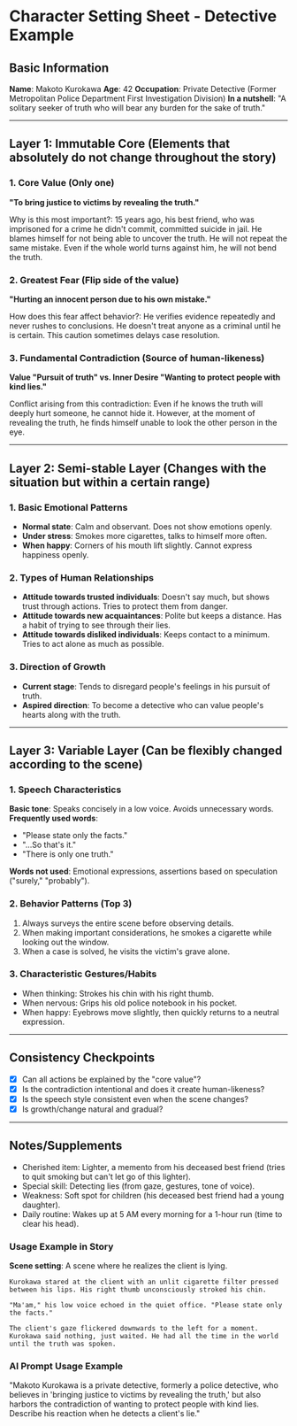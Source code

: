 # Character Setting Sheet - Detective Example

## Basic Information
**Name**: Makoto Kurokawa
**Age**: 42
**Occupation**: Private Detective (Former Metropolitan Police Department First Investigation Division)
**In a nutshell**: "A solitary seeker of truth who will bear any burden for the sake of truth."

---

## Layer 1: Immutable Core (Elements that absolutely do not change throughout the story)

### 1. Core Value (Only one)
**"To bring justice to victims by revealing the truth."**

Why is this most important?:
15 years ago, his best friend, who was imprisoned for a crime he didn't commit, committed suicide in jail. He blames himself for not being able to uncover the truth. He will not repeat the same mistake. Even if the whole world turns against him, he will not bend the truth.

### 2. Greatest Fear (Flip side of the value)
**"Hurting an innocent person due to his own mistake."**

How does this fear affect behavior?:
He verifies evidence repeatedly and never rushes to conclusions. He doesn't treat anyone as a criminal until he is certain. This caution sometimes delays case resolution.

### 3. Fundamental Contradiction (Source of human-likeness)
**Value "Pursuit of truth" vs. Inner Desire "Wanting to protect people with kind lies."**

Conflict arising from this contradiction:
Even if he knows the truth will deeply hurt someone, he cannot hide it. However, at the moment of revealing the truth, he finds himself unable to look the other person in the eye.

---

## Layer 2: Semi-stable Layer (Changes with the situation but within a certain range)

### 1. Basic Emotional Patterns
- **Normal state**: Calm and observant. Does not show emotions openly.
- **Under stress**: Smokes more cigarettes, talks to himself more often.
- **When happy**: Corners of his mouth lift slightly. Cannot express happiness openly.

### 2. Types of Human Relationships
- **Attitude towards trusted individuals**: Doesn't say much, but shows trust through actions. Tries to protect them from danger.
- **Attitude towards new acquaintances**: Polite but keeps a distance. Has a habit of trying to see through their lies.
- **Attitude towards disliked individuals**: Keeps contact to a minimum. Tries to act alone as much as possible.

### 3. Direction of Growth
- **Current stage**: Tends to disregard people's feelings in his pursuit of truth.
- **Aspired direction**: To become a detective who can value people's hearts along with the truth.

---

## Layer 3: Variable Layer (Can be flexibly changed according to the scene)

### 1. Speech Characteristics
**Basic tone**: Speaks concisely in a low voice. Avoids unnecessary words.
**Frequently used words**:
- "Please state only the facts."
- "...So that's it."
- "There is only one truth."

**Words not used**: Emotional expressions, assertions based on speculation ("surely," "probably").

### 2. Behavior Patterns (Top 3)
1. Always surveys the entire scene before observing details.
2. When making important considerations, he smokes a cigarette while looking out the window.
3. When a case is solved, he visits the victim's grave alone.

### 3. Characteristic Gestures/Habits
- When thinking: Strokes his chin with his right thumb.
- When nervous: Grips his old police notebook in his pocket.
- When happy: Eyebrows move slightly, then quickly returns to a neutral expression.

---

## Consistency Checkpoints
- [x] Can all actions be explained by the "core value"?
- [x] Is the contradiction intentional and does it create human-likeness?
- [x] Is the speech style consistent even when the scene changes?
- [x] Is growth/change natural and gradual?

---

## Notes/Supplements
- Cherished item: Lighter, a memento from his deceased best friend (tries to quit smoking but can't let go of this lighter).
- Special skill: Detecting lies (from gaze, gestures, tone of voice).
- Weakness: Soft spot for children (his deceased best friend had a young daughter).
- Daily routine: Wakes up at 5 AM every morning for a 1-hour run (time to clear his head).

### Usage Example in Story
**Scene setting**: A scene where he realizes the client is lying.
```
Kurokawa stared at the client with an unlit cigarette filter pressed between his lips. His right thumb unconsciously stroked his chin.

"Ma'am," his low voice echoed in the quiet office. "Please state only the facts."

The client's gaze flickered downwards to the left for a moment. Kurokawa said nothing, just waited. He had all the time in the world until the truth was spoken.
```

### AI Prompt Usage Example
"Makoto Kurokawa is a private detective, formerly a police detective, who believes in 'bringing justice to victims by revealing the truth,' but also harbors the contradiction of wanting to protect people with kind lies. Describe his reaction when he detects a client's lie."